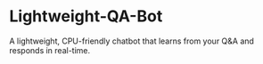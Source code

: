 # Lightweight-QA-Bot
A lightweight, CPU-friendly chatbot that learns from your Q&amp;A and responds in real-time.
